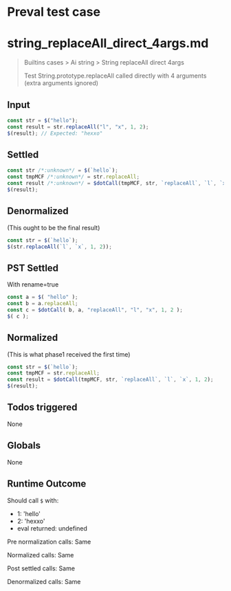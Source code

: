 # Preval test case

# string_replaceAll_direct_4args.md

> Builtins cases > Ai string > String replaceAll direct 4args
>
> Test String.prototype.replaceAll called directly with 4 arguments (extra arguments ignored)

## Input

`````js filename=intro
const str = $("hello");
const result = str.replaceAll("l", "x", 1, 2);
$(result); // Expected: "hexxo"
`````


## Settled


`````js filename=intro
const str /*:unknown*/ = $(`hello`);
const tmpMCF /*:unknown*/ = str.replaceAll;
const result /*:unknown*/ = $dotCall(tmpMCF, str, `replaceAll`, `l`, `x`, 1, 2);
$(result);
`````


## Denormalized
(This ought to be the final result)

`````js filename=intro
const str = $(`hello`);
$(str.replaceAll(`l`, `x`, 1, 2));
`````


## PST Settled
With rename=true

`````js filename=intro
const a = $( "hello" );
const b = a.replaceAll;
const c = $dotCall( b, a, "replaceAll", "l", "x", 1, 2 );
$( c );
`````


## Normalized
(This is what phase1 received the first time)

`````js filename=intro
const str = $(`hello`);
const tmpMCF = str.replaceAll;
const result = $dotCall(tmpMCF, str, `replaceAll`, `l`, `x`, 1, 2);
$(result);
`````


## Todos triggered


None


## Globals


None


## Runtime Outcome


Should call `$` with:
 - 1: 'hello'
 - 2: 'hexxo'
 - eval returned: undefined

Pre normalization calls: Same

Normalized calls: Same

Post settled calls: Same

Denormalized calls: Same
